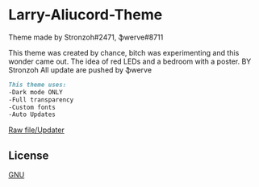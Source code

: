 # Larry-Aliucord-Theme
Theme made by Stronzoh#2471, ֆwerve#8711

This theme was created by chance,
bitch was experimenting and this wonder came out.
The idea of ​​red LEDs and a bedroom with a poster.
BY Stronzoh
All update are pushed by ֆwerve 
```md
This theme uses:
-Dark mode ONLY
-Full transparency
-Custom fonts
-Auto Updates
```
[Raw file/Updater](https://raw.githubusercontent.com/Swerve8711/Larry-Aliucord-Theme/main/Larry.json) 

## License
[GNU](https://github.com/Swerve8711/Larry-Aliucord-Theme/LICENSE)
